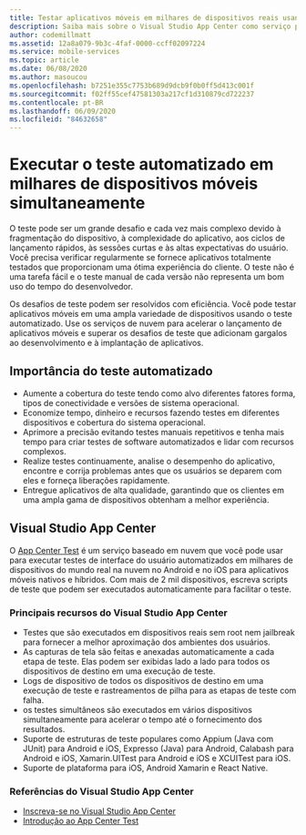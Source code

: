 ```yaml
---
title: Testar aplicativos móveis em milhares de dispositivos reais usando o Visual Studio App Center
description: Saiba mais sobre o Visual Studio App Center como serviço para testar continuamente aplicativos móveis em milhares de dispositivos reais.
author: codemillmatt
ms.assetid: 12a8a079-9b3c-4faf-0000-ccff02097224
ms.service: mobile-services
ms.topic: article
ms.date: 06/08/2020
ms.author: masoucou
ms.openlocfilehash: b7251e355c7753b689d9dcb9f0b0ff5d413c001f
ms.sourcegitcommit: f02ff55cef47581303a217cf1d310879cd722237
ms.contentlocale: pt-BR
ms.lasthandoff: 06/09/2020
ms.locfileid: "84632658"
---
```

# <a name="perform-automated-testing-on-thousands-of-mobile-devices-simultaneously"></a>Executar o teste automatizado em milhares de dispositivos móveis simultaneamente

O teste pode ser um grande desafio e cada vez mais complexo devido à fragmentação do dispositivo, à complexidade do aplicativo, aos ciclos de lançamento rápidos, às sessões curtas e às altas expectativas do usuário. Você precisa verificar regularmente se fornece aplicativos totalmente testados que proporcionam uma ótima experiência do cliente. O teste não é uma tarefa fácil e o teste manual de cada versão não representa um bom uso do tempo do desenvolvedor.

Os desafios de teste podem ser resolvidos com eficiência. Você pode testar aplicativos móveis em uma ampla variedade de dispositivos usando o teste automatizado. Use os serviços de nuvem para acelerar o lançamento de aplicativos móveis e superar os desafios de teste que adicionam gargalos ao desenvolvimento e à implantação de aplicativos.

## <a name="importance-of-automated-testing"></a>Importância do teste automatizado

- Aumente a cobertura do teste tendo como alvo diferentes fatores forma, tipos de conectividade e versões de sistema operacional.
- Economize tempo, dinheiro e recursos fazendo testes em diferentes dispositivos e cobertura do sistema operacional.
- Aprimore a precisão evitando testes manuais repetitivos e tenha mais tempo para criar testes de software automatizados e lidar com recursos complexos.
- Realize testes continuamente, analise o desempenho do aplicativo, encontre e corrija problemas antes que os usuários se deparem com eles e forneça liberações rapidamente.
- Entregue aplicativos de alta qualidade, garantindo que os clientes em uma ampla gama de dispositivos obtenham a melhor experiência.

## <a name="visual-studio-app-center"></a>Visual Studio App Center

O [App Center Test](/appcenter/test-cloud/) é um serviço baseado em nuvem que você pode usar para executar testes de interface do usuário automatizados em milhares de dispositivos do mundo real na nuvem no Android e no iOS para aplicativos móveis nativos e híbridos. Com mais de 2 mil dispositivos, escreva scripts de teste que podem ser executados automaticamente para facilitar o teste.

### <a name="visual-studio-app-center-key-features"></a>Principais recursos do Visual Studio App Center

- Testes que são executados em dispositivos reais sem root nem jailbreak para fornecer a melhor aproximação dos ambientes dos usuários.
- As capturas de tela são feitas e anexadas automaticamente a cada etapa de teste. Elas podem ser exibidas lado a lado para todos os dispositivos de destino em uma execução de teste.
- Logs de dispositivo de todos os dispositivos de destino em uma execução de teste e rastreamentos de pilha para as etapas de teste com falha.
- os testes simultâneos são executados em vários dispositivos simultaneamente para acelerar o tempo até o fornecimento dos resultados.
- Suporte de estruturas de teste populares como Appium (Java com JUnit) para Android e iOS, Expresso (Java) para Android, Calabash para Android e iOS, Xamarin.UITest para Android e iOS e XCUITest para iOS.
- Suporte de plataforma para iOS, Android Xamarin e React Native.

### <a name="visual-studio-app-center-references"></a>Referências do Visual Studio App Center

- [Inscreva-se no Visual Studio App Center](https://appcenter.ms/signup)
- [Introdução ao App Center Test](/appcenter/test-cloud/)